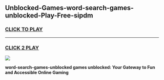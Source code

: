 
## Unblocked-Games-word-search-games-unblocked-Play-Free-sipdm
<h3>
<a href="https://premium76.site?title=word-search-games-unblocked&ref=23A">CLICK TO PLAY</a></h3>
<hr>

<h3>
<a href="https://premium76.site?title=word-search-games-unblocked&ref=23A">CLICK 2 PLAY</a>
  
</h3>

<a href="https://premium76.site?title=word-search-games-unblocked&ref=23A"><img src="https://clearcache.store/games.png"></a>


**word-search-games-unblocked games unblocked: Your Gateway to Fun and Accessible Online Gaming**
